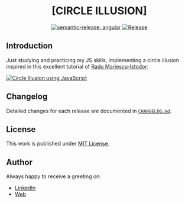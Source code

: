 <div align=center>

# [CIRCLE ILLUSION]

[![semantic-release: angular](https://img.shields.io/badge/semantic--release-angular-e10079?logo=semantic-release)](https://github.com/semantic-release/semantic-release)
[![Release](https://github.com/d3p1/circle-illusion/actions/workflows/release.yml/badge.svg)](https://github.com/d3p1/circle-illusion/actions/workflows/release.yml)

</div>

## Introduction

Just studying and practicing my JS skills, implementing a circle illusion inspired in this excellent tutorial of [Radu Mariescu-Istodor](https://www.youtube.com/@Radu):

[![Circle Illusion using JavaScript](https://img.youtube.com/vi/O1bJ4lGsxqc/maxresdefault.jpg)](https://www.youtube.com/watch?v=O1bJ4lGsxqc)

## Changelog

Detailed changes for each release are documented in [`CHANGELOG.md`](./CHANGELOG.md).

## License

This work is published under [MIT License](./LICENSE).

## Author

Always happy to receive a greeting on:

- [LinkedIn](https://www.linkedin.com/in/cristian-marcelo-de-picciotto/)
- [Web](https://d3p1.dev/)